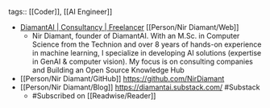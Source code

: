 tags:: [[Coder]], [[AI Engineer]]

- [DiamantAI | Consultancy | Freelancer](https://www.diamant-ai.com/) [[Person/Nir Diamant/Web]]
	- Nir Diamant, founder of DiamantAI. With an M.Sc. in Computer Science from the Technion and over 8 years of hands-on experience in machine learning, I specialize in developing AI solutions (expertise in GenAI & computer vision). My focus is on consulting companies and Building an Open Source Knowledge Hub
- [[Person/Nir Diamant/GitHub]] https://github.com/NirDiamant
- [[Person/Nir Diamant/Blog]] https://diamantai.substack.com/ #Substack
	- #Subscribed on [[Readwise/Reader]]